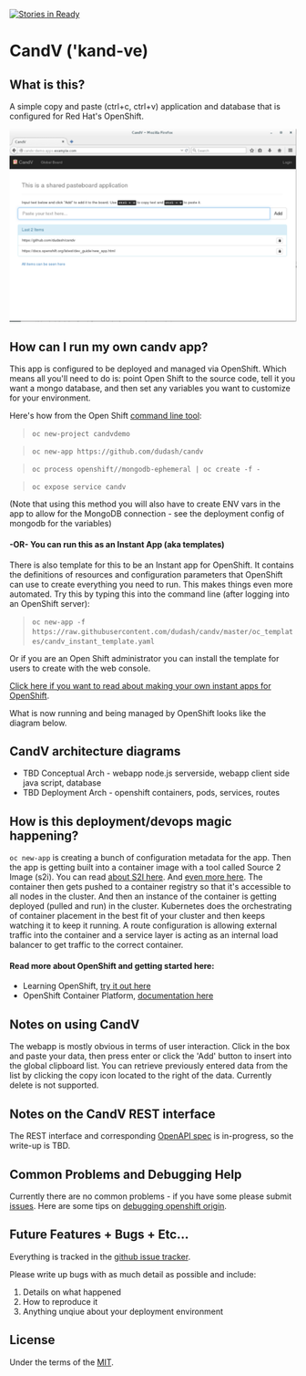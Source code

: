 [![Stories in Ready](https://badge.waffle.io/dudash/candv.png?label=ready&title=Ready)](https://waffle.io/dudash/candv)

# CandV ('kand-ve)
## What is this?
A simple copy and paste (ctrl+c, ctrl+v) application and database that is configured for Red Hat's OpenShift.

![Screenshot CandV](./.screens/2016-06-30_1911.png?raw=true)

## How can I run my own candv app?
This app is configured to be deployed and managed via OpenShift.  Which means all you'll need to do is: point Open Shift to the source code, tell it you want a mongo database, and then set any variables you want to customize for your environment.

Here's how from the Open Shift [command line tool][10]:
 > `oc new-project candvdemo`

 > `oc new-app https://github.com/dudash/candv`

 > `oc process openshift//mongodb-ephemeral | oc create -f -`

 > `oc expose service candv`
 
 (Note that using this method you will also have to create ENV vars in the app to allow for the MongoDB connection - see the deployment config of mongodb for the variables)

#### -OR- You can run this as an Instant App (aka templates)
There is also template for this to be an Instant app for OpenShift.  It contains the definitions of resources and configuration parameters that OpenShift can use to create everything you need to run.  This makes things even more automated.  Try this by typing this into the command line (after logging into an OpenShift server):
 > `oc new-app -f https://raw.githubusercontent.com/dudash/candv/master/oc_templates/candv_instant_template.yaml`
 
 Or if you are an Open Shift administrator you can install the template for users to create with the web console.

[Click here if you want to read about making your own instant apps for OpenShift][8].

What is now running and being managed by OpenShift looks like the diagram below.


## CandV architecture diagrams
* TBD Conceptual Arch - webapp node.js serverside, webapp client side java script, database
* TBD Deployment Arch - openshift containers, pods, services, routes


## How is this deployment/devops magic happening?
`oc new-app` is creating a bunch of configuration metadata for the app.  Then the app is getting built into a container image with a tool called Source 2 Image (s2i).  You can read [about S2I here][3].  And [even more here][5].  The container then gets pushed to a container registry so that it's accessible to all nodes in the cluster.  And then an instance of the container is getting deployed (pulled and run) in the cluster.  Kubernetes does the orchestrating of container placement in the best fit of your cluster and then keeps watching it to keep it running.  A route configuration is allowing external traffic into the container and a service layer is acting as an internal load balancer to get traffic to the correct container.

#### Read more about OpenShift and getting started here:
* Learning OpenShift, [try it out here][1]
* OpenShift Container Platform, [documentation here][2] 


## Notes on using CandV
The webapp is mostly obvious in terms of user interaction.  Click in the box and paste your data, then press enter or click the 'Add' button to insert into the global clipboard list.  You can retrieve previously entered data from the list by clicking the copy icon located to the right of the data.  Currently delete is not supported.


## Notes on the CandV REST interface
The REST interface and corresponding [OpenAPI spec][9] is in-progress, so the write-up is TBD.


## Common Problems and Debugging Help	
Currently there are no common problems - if you have some please submit [issues][4].  Here are some tips on [debugging openshift origin][6].


## Future Features + Bugs + Etc...
Everything is tracked in the [github issue tracker][4].

Please write up bugs with as much detail as possible and include:

1. Details on what happened
2. How to reproduce it
3. Anything unqiue about your deployment environment


## License
Under the terms of the [MIT][7].


[1]: https://learn.openshift.com/
[2]: https://docs.openshift.com/
[3]: https://docs.openshift.com/container-platform/3.7/using_images/s2i_images/nodejs.html
[4]: https://github.com/dudash/candv/issues
[5]: https://docs.openshift.com/container-platform/3.7/architecture/core_concepts/builds_and_image_streams.html
[6]: https://github.com/openshift/origin/blob/master/docs/debugging-openshift.md
[7]: https://opensource.org/licenses/MIT
[8]: https://docs.openshift.com/container-platform/3.7/dev_guide/templates.html#using-the-instantapp-templates
[9]: https://github.com/OAI/OpenAPI-Specification
[10]: https://docs.openshift.com/container-platform/3.7/cli_reference/get_started_cli.html
